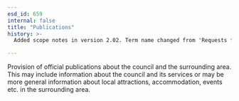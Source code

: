 ```yaml
---
esd_id: 659
internal: false
title: "Publications"
history: >-
  Added scope notes in version 2.02. Term name changed from 'Requests for official guides' to 'Council - publications' in version 3.00. name changed to 'Publications' in version 4.00.

---
```


Provision of official publications about the council and the surrounding area.  This may include information about the council and its services or may be more general information about local attractions, accommodation, events etc. in the surrounding area.

